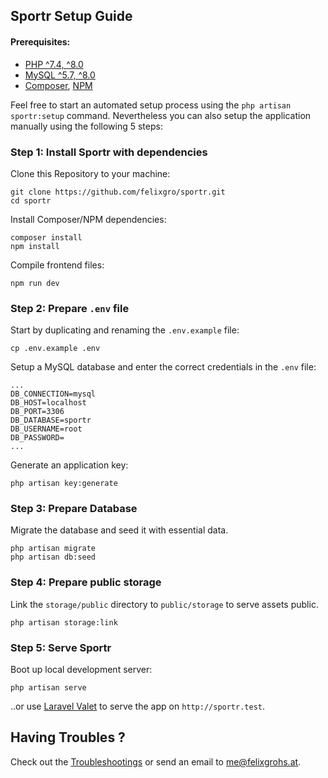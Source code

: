 ## Sportr Setup Guide
#### Prerequisites:
- [PHP ^7.4, ^8.0](https://www.php.net/downloads.php)
- [MySQL ^5.7, ^8.0](https://dev.mysql.com/doc/refman/8.0/en/getting-mysql.html)
- [Composer](https://getcomposer.org/download/), [NPM](https://www.npmjs.com/get-npm)

Feel free to start an automated setup process using the `php artisan sportr:setup` command. Nevertheless you can also setup the application manually using the following 5 steps:

### Step 1: Install Sportr with dependencies
Clone this Repository to your machine:
```
git clone https://github.com/felixgro/sportr.git
cd sportr
```
Install Composer/NPM dependencies:
```
composer install
npm install
```
Compile frontend files:
```
npm run dev
```

### Step 2: Prepare `.env` file
Start by duplicating and renaming the `.env.example` file:
```
cp .env.example .env
```
Setup a MySQL database and enter the correct credentials in the `.env` file:
```
...
DB_CONNECTION=mysql
DB_HOST=localhost
DB_PORT=3306
DB_DATABASE=sportr
DB_USERNAME=root
DB_PASSWORD=
...
```
Generate an application key:
```
php artisan key:generate
```

### Step 3: Prepare Database
Migrate the database and seed it with essential data.
```
php artisan migrate
php artisan db:seed
```

### Step 4: Prepare public storage
Link the `storage/public` directory to `public/storage` to serve assets public.
```
php artisan storage:link
```

### Step 5: Serve Sportr
Boot up local development server:
```
php artisan serve
```

..or use [Laravel Valet](https://laravel.com/docs/8.x/valet) to serve the app on `http://sportr.test`.

## Having Troubles ?
Check out the [Troubleshootings](Troubleshooting.md) or send an email to [me@felixgrohs.at](mailto:me@felixgrohs.at).
